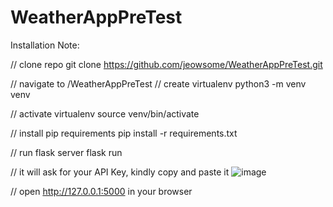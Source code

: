 # WeatherAppPreTest

Installation Note:

// clone repo
git clone https://github.com/jeowsome/WeatherAppPreTest.git

// navigate to /WeatherAppPreTest
  // create virtualenv 
  python3 -m venv venv
  
  // activate virtualenv
  source venv/bin/activate
  
  // install pip requirements
  pip install -r requirements.txt
  
  // run flask server
  flask run
  
  // it will ask for your API Key, kindly copy and paste it
  ![image](https://user-images.githubusercontent.com/62892395/184942942-7424767f-18e0-4362-a408-9f333c5a1eff.png)
  
  // open http://127.0.0.1:5000 in your browser
